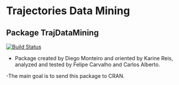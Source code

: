 # Trajectories Data Mining

## Package TrajDataMining

[![Build Status](https://travis-ci.org/OldLipe/TrajDataMining.svg?branch=master)](https://travis-ci.org/OldLipe/TrajDataMining)

- Package created by Diego Monteiro and oriented by Karine Reis, analyzed and tested by Felipe Carvalho and Carlos Alberto.

-The main goal is to send this package to CRAN.




